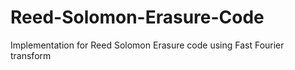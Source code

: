 # Reed-Solomon-Erasure-Code
Implementation for Reed Solomon Erasure code using Fast Fourier transform
